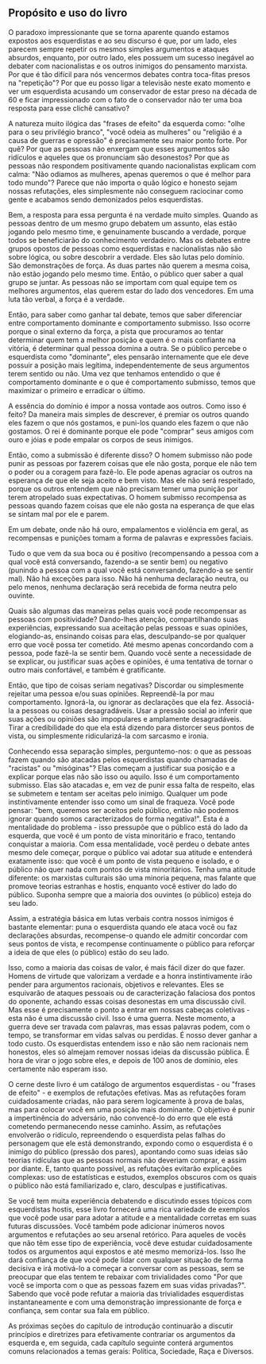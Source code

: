 ## Propósito e uso do livro

  O paradoxo impressionante que se torna aparente quando estamos expostos aos esquerdistas e ao seu discurso é que, por um lado, eles parecem sempre repetir os mesmos simples argumentos e ataques absurdos, enquanto, por outro lado, eles possuem um sucesso inegável ao debater com nacionalistas e os outros inimigos do pensamento marxista. Por que é tão difícil para nós vencermos debates contra toca-fitas presos na "repetição"? Por que eu posso ligar a televisão neste exato momento e ver um esquerdista acusando um conservador de estar preso na década de 60 e ficar impressionado com o fato de o conservador não ter uma boa resposta para esse clichê cansativo?

  A natureza muito ilógica das "frases de efeito" da esquerda como: "olhe para o seu privilégio branco", "você odeia as mulheres" ou "religião é a causa de guerras e opressão" é precisamente seu maior ponto forte. Por quê? Por que as pessoas não enxergam que esses argumentos são ridículos e aqueles que os pronunciam são desonestos? Por que as pessoas não respondem positivamente quando nacionalistas explicam com calma: "Não odiamos as mulheres, apenas queremos o que é melhor para todo mundo"? Parece que não importa o quão lógico e honesto sejam nossas refutações, eles simplesmente não conseguem raciocinar como gente e acabamos sendo demonizados pelos esquerdistas.

  Bem, a resposta para essa pergunta é na verdade muito simples. Quando as pessoas dentro de um mesmo grupo debatem um assunto, elas estão jogando pelo mesmo time, e genuinamente buscando a verdade, porque todos se beneficiarão do conhecimento verdadeiro. Mas os debates entre grupos opostos de pessoas como esquerdistas e nacionalistas não são sobre lógica, ou sobre descobrir a verdade. Eles são lutas pelo domínio. São demonstrações de força. As duas partes não querem a mesma coisa, não estão jogando pelo mesmo time. Então, o público quer saber a qual grupo se juntar. As pessoas não se importam com qual equipe tem os melhores argumentos, elas querem estar do lado dos vencedores. Em uma luta tão verbal, a força é a verdade.

  Então, para saber como ganhar tal debate, temos que saber diferenciar entre comportamento dominante e comportamento submisso. Isso ocorre porque o sinal externo da força, a pista que procuramos ao tentar determinar quem tem a melhor posição e quem é o mais confiante na vitória, é determinar qual pessoa domina a outra. Se o público percebe o esquerdista como "dominante", eles pensarão internamente que ele deve possuir a posição mais legítima, independentemente de seus argumentos terem sentido ou não. Uma vez que tenhamos entendido o que é comportamento dominante e o que é comportamento submisso, temos que maximizar o primeiro e erradicar o último.

  A essência do domínio é impor a nossa vontade aos outros. Como isso é feito? Da maneira mais simples de descrever, é premiar os outros quando eles fazem o que nós gostamos, e puni-los quando eles fazem o que não gostamos. O rei é dominante porque ele pode "comprar" seus amigos com ouro e jóias e pode empalar os corpos de seus inimigos.

  Então, como a submissão é diferente disso? O homem submisso não pode punir as pessoas por fazerem coisas que ele não gosta, porque ele não tem o poder ou a coragem para fazê-lo. Ele pode apenas agraciar os outros na esperança de que ele seja aceito e bem visto. Mas ele não será respeitado, porque os outros entendem que não precisam temer uma punição por terem atropelado suas expectativas. O homem submisso recompensa as pessoas quando fazem coisas que ele não gosta na esperança de que elas se sintam mal por ele e parem.

  Em um debate, onde não há ouro, empalamentos e violência em geral, as recompensas e punições tomam a forma de palavras e expressões faciais.

  Tudo o que vem da sua boca ou é positivo (recompensando a pessoa com a qual você está conversando, fazendo-a se sentir bem) ou negativo (punindo a pessoa com a qual você está conversando, fazendo-a se sentir mal). Não há exceções para isso. Não há nenhuma declaração neutra, ou pelo menos, nenhuma declaração será recebida de forma neutra pelo ouvinte.

  Quais são algumas das maneiras pelas quais você pode recompensar as pessoas com positividade? Dando-lhes atenção, compartilhando suas experiências, expressando sua aceitação pelas pessoas e suas opiniões, elogiando-as, ensinando coisas para elas, desculpando-se por qualquer erro que você possa ter cometido. Até mesmo apenas concordando com a pessoa, pode fazê-la se sentir bem. Quando você sente a necessidade de se explicar, ou justificar suas ações e opiniões, é uma tentativa de tornar o outro mais confortável, e também é gratificante.

  Então, que tipo de coisas seriam negativas? Discordar ou simplesmente rejeitar uma pessoa e/ou suas opiniões. Repreendê-la por mau comportamento. Ignorá-la, ou ignorar as declarações que ela fez. Associá-la a pessoas ou coisas desagradáveis. Usar a pressão social ao inferir que suas ações ou opiniões são impopulares e amplamente desagradáveis. Tirar a credibilidade do que ela está dizendo para distorcer seus pontos de vista, ou simplesmente ridicularizá-la com sarcasmo e ironia.

  Conhecendo essa separação simples, perguntemo-nos: o que as pessoas fazem quando são atacadas pelos esquerdistas quando chamadas de "racistas" ou "misóginas"? Elas começam a justificar sua posição e a explicar porque elas não são isso ou aquilo. Isso é um comportamento submisso. Elas são atacadas e, em vez de punir essa falta de respeito, elas se submetem e tentam ser aceitas pelo inimigo. Qualquer um pode instintivamente entender isso como um sinal de fraqueza. Você pode pensar: "bem, queremos ser aceitos pelo público, então não podemos ignorar quando somos caracterizados de forma negativa!". Esta é a mentalidade do problema - isso pressupõe que o público está do lado da esquerda, que você é um ponto de vista minoritário e fraco, tentando conquistar a maioria. Com essa mentalidade, você perdeu o debate antes mesmo dele começar, porque o público vai adotar sua atitude e entenderá exatamente isso: que você é um ponto de vista pequeno e isolado, e o público não quer nada com pontos de vista minoritários. Tenha uma atitude diferente: os marxistas culturais são uma minoria pequena, mas falante que promove teorias estranhas e hostis, enquanto você estiver do lado do público. Suponha sempre que a maioria dos ouvintes (o público) esteja do seu lado.

  Assim, a estratégia básica em lutas verbais contra nossos inimigos é bastante elementar: puna o esquerdista quando ele ataca você ou faz declarações absurdas, recompense-o quando ele admitir concordar com seus pontos de vista, e recompense continuamente o público para reforçar a ideia de que eles (o público) estão do seu lado.

  Isso, como a maioria das coisas de valor, é mais fácil dizer do que fazer. Homens de virtude que valorizam a verdade e a honra instintivamente irão pender para argumentos racionais, objetivos e relevantes. Eles se esquivarão de ataques pessoais ou de caracterização falaciosa dos pontos do oponente, achando essas coisas desonestas em uma discussão civil. Mas esse é precisamente o ponto a entrar em nossas cabeças coletivas - esta não é uma discussão civil. Isso é uma guerra. Neste momento, a guerra deve ser travada com palavras, mas essas palavras podem, com o tempo, se transformar em vidas salvas ou perdidas. É nosso dever ganhar a todo custo. Os esquerdistas entendem isso e não são nem racionais nem honestos, eles só almejam remover nossas ideias da discussão pública. É hora de virar o jogo sobre eles, e depois de 100 anos de domínio, eles certamente não esperam isso.

  O cerne deste livro é um catálogo de argumentos esquerdistas - ou "frases de efeito" - e exemplos de refutações efetivas. Mas as refutações foram cuidadosamente criadas, não para serem logicamente à prova de balas, mas para colocar você em uma posição mais dominante. O objetivo é punir a impertinência do adversário, não convencê-lo do erro que ele está cometendo permanecendo nesse caminho. Assim, as refutações envolverão o ridículo, repreendendo o esquerdista pelas falhas do personagem que ele está demonstrando, expondo como o esquerdista é o inimigo do público (pressão dos pares), apontando como suas ideias são teorias ridículas que as pessoas normais não deveriam comprar, e assim por diante. E, tanto quanto possível, as refutações evitarão explicações complexas: uso de estatísticas e estudos, exemplos obscuros com os quais o público não está familiarizado e, claro, desculpas e justificativas.

  Se você tem muita experiência debatendo e discutindo esses tópicos com esquerdistas hostis, esse livro fornecerá uma rica variedade de exemplos que você pode usar para adotar a atitude e a mentalidade corretas em suas futuras discussões. Você também pode adicionar inúmeros novos argumentos e refutações ao seu arsenal retórico. Para aqueles de vocês que não têm esse tipo de experiência, você deve estudar cuidadosamente todos os argumentos aqui expostos e até mesmo memorizá-los. Isso lhe dará confiança de que você pode lidar com qualquer situação de forma decisiva e irá motivá-lo a começar a conversar com as pessoas, sem se preocupar que elas tentem te rebaixar com trivialidades como "Por que você se importa com o que as pessoas fazem em suas vidas privadas?". Sabendo que você pode refutar a maioria das trivialidades esquerdistas instantaneamente e com uma demonstração impressionante de força e confiança, sem contar sua fala em público.

  As próximas seções do capítulo de introdução continuarão a discutir princípios e diretrizes para efetivamente contrariar os argumentos da esquerda e, em seguida, cada capítulo seguinte conterá argumentos comuns relacionados a temas gerais: Política, Sociedade, Raça e Diversos.

